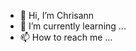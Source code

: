 - 👋 Hi, I’m Chrisann
- 🌱 I’m currently learning ...
- 📫 How to reach me ...

<!---
Chrisann0509/Chrisann0509 is a ✨ special ✨ repository because its `README.md` (this file) appears on your GitHub profile.
You can click the Preview link to take a look at your changes.
--->
